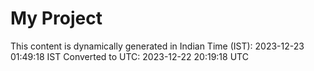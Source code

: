 # My Project

This content is dynamically generated in Indian Time (IST): 2023-12-23 01:49:18 IST
Converted to UTC: 2023-12-22 20:19:18 UTC
